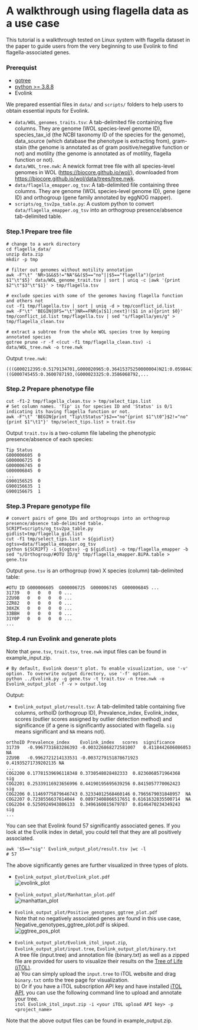 # A walkthrough using flagella data as a use case
This tutorial is a walkthrough tested on Linux system with flagella dataset in the paper to guide users from the very beginning to use Evolink to find flagella-associated genes.

### Prerequist
- [gotree](https://github.com/evolbioinfo/gotree)
- [python >= 3.8.8](https://www.python.org/downloads/release/python-388/)
- Evolink

We prepared essential files in `data/` and `scripts/` folders to help users to obtain essential inputs for Evolink. 
- `data/WOL_genomes_traits.tsv`: A tab-delimited file containing five columns. They are genome (WOL species-level genome ID), species_tax_id (the NCBI taxonomy ID of the species for the genome), data_source (which database the phenotype is extracting from), gram-stain (the genome is annotated as of gram positive/negative function or not) and motility (the genome is annotated as of motility, flagella function or not). 
- `data/WOL_tree.nwk`: A newick format tree file with all species-level genomes in WOL (https://biocore.github.io/wol/), downloaded from https://biocore.github.io/wol/data/trees/tree.nwk.
- `data/flagella_emapper.og_tsv`: A tab-delimited file containing three columns. They are genome (WOL species-level genome ID), gene (gene ID) and orthogroup (gene family annotated by eggNOG mapper).
- `scripts/og_tsv2pa_table.py`: A custom python to convert `data/flagella_emapper.og_tsv` into an orthogroup presence/absence tab-delimited table.

### Step.1 Prepare tree file
```
# change to a work directory
cd flagella_data/
unzip data.zip
mkdir -p tmp

# filter out genomes without motility annotation
awk -F"\t" 'NR>1&&$5!="NA"&&($5=="no"||$5=="flagella"){print $1"\t"$5}' data/WOL_genome_trait.tsv | sort | uniq -c |awk '{print $2"\t"$3"\t"$1}' > tmp/flagella.tsv

# exclude species with some of the genomes having flagella function and others not
cut -f1 tmp/flagella.tsv | sort | uniq -d > tmp/conflict_id.list
awk -F"\t" 'BEGIN{OFS="\t"}NR==FNR{a[$1];next}!($1 in a){print $0}' tmp/conflict_id.list tmp/flagella.tsv | sed "s/flagella/yes/g" > tmp/flagella_clean.tsv

# extract a subtree from the whole WOL species tree by keeping annotated species
gotree prune -r -f <(cut -f1 tmp/flagella_clean.tsv) -i data/WOL_tree.nwk -o tree.nwk
```

Output `tree.nwk`:
```
(((G000212395:0.5179134701,G000020965:0.36415375250000004)N21:0.0598443197,((G000745455:0.3600787193,(G000023325:0.3586068792,...
```

### Step.2 Prepare phenotype file
```
cut -f1-2 tmp/flagella_clean.tsv > tmp/select_tips.list
# Set column names. 'Tip' is for species ID and 'Status' is 0/1 indicating its having flagella function or not.
awk -F"\t" 'BEGIN{print "Tip\tStatus"}$2=="no"{print $1"\t0"}$2!="no"{print $1"\t1"}' tmp/select_tips.list > trait.tsv
```
Output `trait.tsv` is a two-column file labeling the phenotypic presence/absence of each species:
```
Tip	Status
G000006605	0
G000006725	0
G000006745	0
G000006845	0
...
G900156525	0
G900156635	1
G900156675	1
```

### Step.3 Prepare genotype file
```
# convert pairs of gene IDs and orthogroups into an orthogroup presence/absence tab-delimited table.
SCRIPT=scripts/og_tsv2pa_table.py
gidlist=tmp/flagella_gid.list
cut -f1 tmp/select_tips.list > ${gidlist}
ogtsv=data/flagella_emapper.og_tsv
python ${SCRIPT} -i ${ogtsv} -g ${gidlist} -o tmp/flagella_emapper -b
sed "s/Orthogroup/#OTU ID/g" tmp/flagella_emapper.BiPA.table > gene.tsv
```
Output `gene.tsv` is an orthogroup (row) X species (column) tab-delimited table:
```
#OTU ID	G000006605	G000006725	G000006745	G000006845 ...
31739	0	0	0	0 ...
2ZU9B	0	0	0	0 ...
2ZR82	0	0	0	0 ...
30XZK	0	0	0	0 ...
33BBH	0	0	0	0 ...
31Y0P	0	0	0	0 ...
...
```

### Step.4 run Evolink and generate plots
Note that `gene.tsv`, `trait.tsv`, `tree.nwk` input files can be found in example_input.zip.  
```
# By default, Evolink doesn't plot. To enable visualization, use '-v' option. To overwrite output directory, use '-f' option.
python ../Evolink.py -g gene.tsv -t trait.tsv -n tree.nwk -o Evolink_output_plot -f -v > output.log
```
Output:  
- `Evolink_output_plot/result.tsv`: A tab-delimited table containing five columns, orthoID (orthogroup ID), Prevalence_index, Evolink_index, scores (outlier scores assigned by outlier detection method) and significance (if a gene is significantly associated with flagella. `sig` means significant and `NA` means not).  
```
orthoID	Prevalence_index	Evolink_index	scores	significance
31739	-0.9967731683286393	-0.003226868272581007	0.4118442606086053	NA
2ZU9B	-0.9962721214133531	-0.0037279151878671923	0.41935271739202135	NA
...
COG2200	0.17781539696118348	0.3730548028482333	0.8236068571964368	sig
COG2201	0.25339116923656996	0.44190195695639256	0.8415057770062423	sig
COG2206	0.11469775879646743	0.32334012568460146	0.7965679031848957	NA
COG2207	0.7238556637614044	0.08973408866517651	0.6161632835500714	NA
COG2204	0.5250924943806133	0.3496160815679787	0.8146470234349243	sig
...
```
You can see that Evolink found 57 significantly associated genes. If you look at the Evolik index in detail, you could tell that they are all positively associated.  
```
awk '$5=="sig"' Evolink_output_plot/result.tsv |wc -l
# 57
```

The above significantly genes are further visualized in three types of plots.  
- `Evolink_output_plot/Evolink_plot.pdf`  
![evolink_plot](imgs/Evolink_plot.png)

- `Evolink_output_plot/Manhattan_plot.pdf`  
![manhattan_plot](imgs/Manhattan_plot.png)

- `Evolink_output_plot/Positive_genotypes_ggtree_plot.pdf`  
Note that no negatively associated genes are found in this use case, Negative_genotypes_ggtree_plot.pdf is skiped.  
![ggtree_pos_plot](imgs/Ggtree_pos_plot.png)

- `Evolink_output_plot/Evolink_itol_input.zip`, `Evolink_output_plot/input.tree`, `Evolink_output_plot/binary.txt`  
A tree file (input.tree) and annotation file (binary.txt) as well as a zipped file are provided for users to visualize their results on the [Tree of Life (iTOL)](https://itol.embl.de/).  
a) You can simply upload the `input.tree` to iTOL website and drag `binary.txt` onto the tree page for visualization.  
b) Or if you have a iTOL subscription API key and have installed [iTOL API](https://github.com/iBiology/iTOL), you can use the following command line to upload and annotate your tree.  
`itol Evolink_itol_input.zip -i <your iTOL upload API key> -p <project_name>`

Note that the above output files can be found in example_output.zip.
